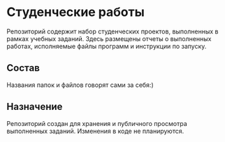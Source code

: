 # Студенческие работы

Репозиторий содержит набор студенческих проектов, выполненных в рамках учебных заданий. Здесь размещены отчеты о выполненных работах, исполняемые файлы программ и инструкции по запуску.

## Состав

Названия папок и файлов говорят сами за себя:)

## Назначение

Репозиторий создан для хранения и публичного просмотра выполненных заданий. Изменения в коде не планируются.